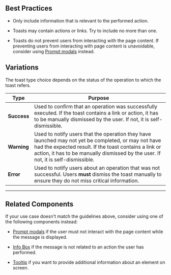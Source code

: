 ## Best Practices

-   Only include information that is relevant to the performed action.

-   Toasts may contain actions or links. Try to include no more than one.

-   Toasts do not prevent users from interacting with the page content. If preventing users from interacting with page content is unavoidable, consider using [Prompt modals](#/layout/ModalWindow) instead.

## Variations

The toast type choice depends on the status of the operation to which the toast refers.

| **Type**    | **Purpose**                                                                                                                                                                                                                                            |
| ------- | -------------------------------------------------------------------------------------------------------------------------------------------------------------------------------------------------------------------------------------------------- |
| **Success** | Used to confirm that an operation was successfully executed. If the toast contains a link or action, it has to be manually dismissed by the user. If not, it is self-dismissible.                                                                  |
| **Warning** | Used to notify users that the operation they have launched may not yet be completed, or may not have had the expected result. If the toast contains a link or action, it has to be manually dismissed by the user. If not, it is self-dismissible. |
| **Error**   | Used to notify users about an operation that was not successful. Users **must** dismiss the toast manually to ensure they do not miss critical information.                                              |

---

## Related Components

If your use case doesn't match the guidelines above, consider using one of the following components instead:

- [Prompt modals](#/layout/ModalWindow) if the user must not interact with the page content while the message is displayed.

- [Info Box](#/layout/InfoBox) if the message is not related to an action the user has performed.

- [Tooltip](#/feedback/Tooltip) if you want to provide additional information about an element on screen.
